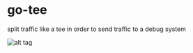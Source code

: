 # go-tee
split traffic like a tee in order to send traffic to a debug system

![alt tag](https://storage.googleapis.com/gopherizeme.appspot.com/gophers/59b95b5c49448dff3581548e138cdb4fbf194036.png)